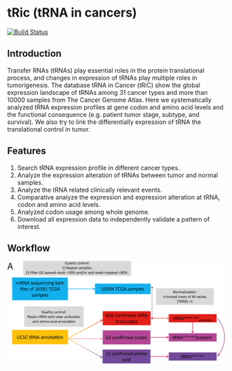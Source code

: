 # tRic (tRNA in cancers)

[![Build Status](https://travis-ci.org/HanBioinfoLab/tRic.svg?branch=master)](https://travis-ci.org/HanBioinfoLab/tRic)


## Introduction

Transfer RNAs (tRNAs) play essential roles in the protein translational process, and changes in expression of tRNAs play multiple roles in tumorigenesis. The database tRNA in Cancer (tRiC) show the global expression landscape of tRNAs among 31 cancer types and more than 10000 samples from The Cancer Genome Atlas. Here we systematically analyzed tRNA expression profiles at gene codon and amino acid levels and the functional consequence (e.g. patient tumor stage, subtype, and survival). We also try to link the differentially expression of tRNA the translational control in tumor.

## Features

1. Search tRNA expression profile in different cancer types.
2. Analyze the expression alteration of tRNAs between tumor and normal samples.
3. Analyze the tRNA related clinically relevant events.
4. Comparative analyze the expression and expression alteration at tRNA, codon and amino acid levels.
5. Analyzed codon usage among whole genome.
6. Download all expression data to independently validate a pattern of interest.

## Workflow

![work flow](static/image/document-picture.png)
